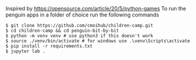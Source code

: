 Inspired by https://opensource.com/article/20/5/python-games
To run the penguin apps in a folder of choice run the following commands

```
$ git clone https://github.com/cmoihub/children-camp.git
$ cd children-camp && cd penguin-bit-by-bit
$ python -m venv venv # use python3 if this doesn't work
$ source ./venv/bin/activate # for windows use .\venv\Scripts\activate
$ pip install -r requirements.txt
$ jupyter lab .
```
